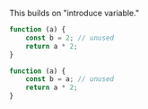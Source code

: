 <!--bl
(filemeta
    (title "Assign Unused Value"))
/bl-->

This builds on "introduce variable."

```javascript
function (a) {
    const b = 2; // unused
    return a * 2;
}
```

```javascript
function (a) {
    const b = a; // unused
    return a * 2;
}
```
